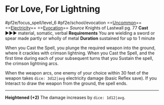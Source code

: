# For Love, For Lightning
#pf2e/focus_spell/level_6 #pf2e/school/evocation 
==[Uncommon](../../../rules/traits/uncommon.md)== ==[Electricity](../../../rules/traits/electricity.md)== ==[Evocation](../../../rules/traits/evocation.md)==
*Source* Knights of Lastwall pg. 77
**Cast** ►►► material, somatic, verbal
**Requirements** You are wielding a sword or spear made partly or wholly of metal
**Duration** sustained for up to 1 minute

When you Cast the Spell, you plunge the required weapon into the ground, where it crackles with crimson lightning. When you Cast the Spell, and the first time during each of your subsequent turns that you Sustain the spell, the crimson lightning arcs. 

When the weapon arcs, one enemy of your choice within 30 feet of the weapon takes `dice: 3d12|avg` electricity damage (basic Reflex save). If you Interact to draw the weapon from the ground, the spell 
ends.

<hr>

**Heightened (+2)** The damage increases by `dice: 1d12|avg`.